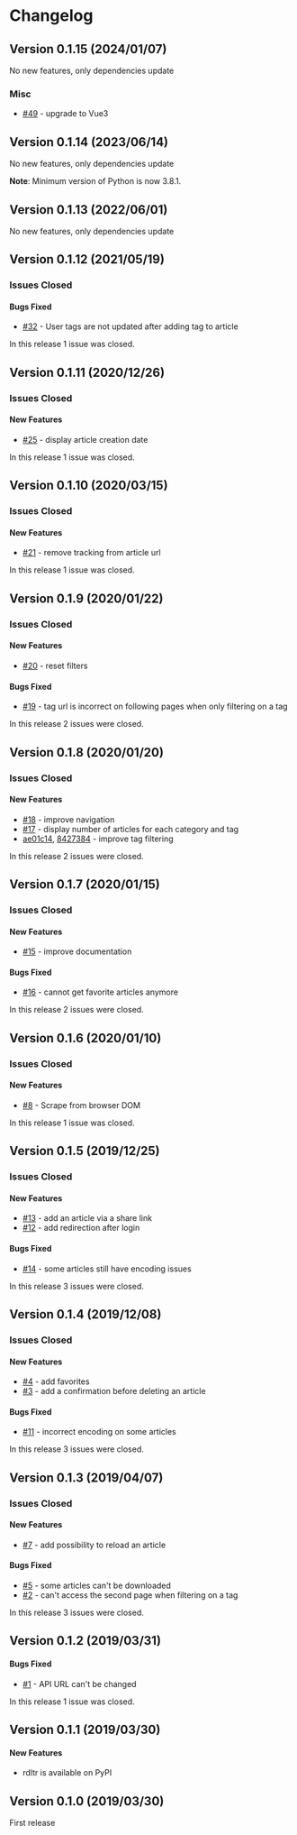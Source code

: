 # Changelog

## Version 0.1.15 (2024/01/07)

No new features, only dependencies update

### Misc

* [#49](https://github.com/SamR1/rdltr/issues/49) - upgrade to Vue3


## Version 0.1.14 (2023/06/14)

No new features, only dependencies update

**Note**: Minimum version of Python is now 3.8.1.


## Version 0.1.13 (2022/06/01)

No new features, only dependencies update


## Version 0.1.12 (2021/05/19)

### Issues Closed

#### Bugs Fixed

* [#32](https://github.com/SamR1/rdltr/issues/32) - User tags are not updated after adding tag to article

In this release 1 issue was closed.


## Version 0.1.11 (2020/12/26)

### Issues Closed

#### New Features

* [#25](https://github.com/SamR1/rdltr/issues/25) - display article creation date

In this release 1 issue was closed.


## Version 0.1.10 (2020/03/15)

### Issues Closed

#### New Features

* [#21](https://github.com/SamR1/rdltr/issues/21) - remove tracking from article url

In this release 1 issue was closed.


## Version 0.1.9 (2020/01/22)

### Issues Closed

#### New Features

* [#20](https://github.com/SamR1/rdltr/issues/20) - reset filters

#### Bugs Fixed

* [#19](https://github.com/SamR1/rdltr/issues/19) - tag url is incorrect on following pages when only filtering on a tag

In this release 2 issues were closed.


## Version 0.1.8 (2020/01/20)

### Issues Closed

#### New Features

* [#18](https://github.com/SamR1/rdltr/issues/18) - improve navigation
* [#17](https://github.com/SamR1/rdltr/issues/17) - display number of articles for each category and tag
* [ae01c14](https://github.com/SamR1/rdltr/commit/ae01c14b8d4e59644d47ac17e9c93d0097155c3e), 
[8427384](https://github.com/SamR1/rdltr/commit/8427384158205c0358eb33be5396ec60e7d360b5) - improve tag filtering

In this release 2 issues were closed.


## Version 0.1.7 (2020/01/15)

### Issues Closed

#### New Features

* [#15](https://github.com/SamR1/rdltr/issues/15) - improve documentation

#### Bugs Fixed

* [#16](https://github.com/SamR1/rdltr/issues/16) - cannot get favorite articles anymore

In this release 2 issues were closed.


## Version 0.1.6 (2020/01/10)

### Issues Closed

#### New Features

* [#8](https://github.com/SamR1/rdltr/issues/8) - Scrape from browser DOM

In this release 1 issue was closed.


## Version 0.1.5 (2019/12/25)

### Issues Closed

#### New Features

* [#13](https://github.com/SamR1/rdltr/issues/13) - add an article via a share link
* [#12](https://github.com/SamR1/rdltr/issues/12) - add redirection after login

#### Bugs Fixed

* [#14](https://github.com/SamR1/rdltr/issues/14) - some articles still have encoding issues

In this release 3 issues were closed.


## Version 0.1.4 (2019/12/08)

### Issues Closed

#### New Features

* [#4](https://github.com/SamR1/rdltr/issues/4) - add favorites
* [#3](https://github.com/SamR1/rdltr/issues/3) - add a confirmation before deleting an article

#### Bugs Fixed

* [#11](https://github.com/SamR1/rdltr/issues/11) - incorrect encoding on some articles

In this release 3 issues were closed.


## Version 0.1.3 (2019/04/07)

### Issues Closed

#### New Features

* [#7](https://github.com/SamR1/rdltr/issues/7) - add possibility to reload an article

#### Bugs Fixed

* [#5](https://github.com/SamR1/rdltr/issues/5) - some articles can't be downloaded
* [#2](https://github.com/SamR1/rdltr/issues/2) - can't access the second page when filtering on a tag

In this release 3 issues were closed.


## Version 0.1.2 (2019/03/31)

#### Bugs Fixed

* [#1](https://github.com/SamR1/rdltr/issues/1) - API URL can't be changed

In this release 1 issue was closed.


## Version 0.1.1 (2019/03/30)

#### New Features
- rdltr is available on PyPI


## Version 0.1.0 (2019/03/30)

First release
